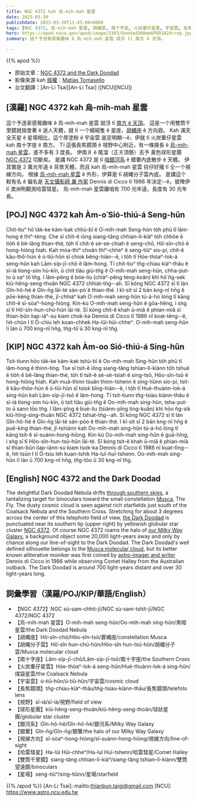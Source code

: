 ```yaml
---
title: NGC 4372 kah 烏-mih-mah 星雲
date: 2023-03-30
publishdate: 2023-03-30T11:45:00+0800
tags: [NGC 4372, 烏-mih-mah 星雲, 胡蠅座, 南十字座, 火炭橐仔星雲, 宇宙雲, 長焦鏡頭, 視野, 球形星團, 銀河系, 視線方向, 胡蠅分子雲, 哈雷彗星, 銀暈, 雙筒千里鏡, 星場]
hero: https://apod.nasa.gov/apod/image/2303/Doodad200mmAPOD1024crop.jpg
summary: 這个予逐家感覺趣味 ê 烏-mih-mah 星雲 就浮 tī 南方 ê 天頂。

---
```


{{% apod %}}

- 原始文章：[NGC 4372 and the Dark Doodad](https://apod.nasa.gov/apod/ap230330.html)
- 影像來源 kah [版權][copyright]：[Matias Tomasello](http://www.starhunter.com.ar/)
- 台文翻譯：[An-Li Tsai][An-Li Tsai] ([NCU][NCU])

## [漢羅] NGC 4372 kah 烏-mih-mah 星雲
這个予逐家感覺趣味 ê 烏-mih-mah 星雲 就浮 tī [南方 ê 天頂][through southern skies]。
這是一个用雙筒千里鏡就揣會著 ê 迷人天體，就 tī 一个細細隻 ê 星座，[胡蠅座][Musca] ê 方向遐。
Kah 滿天全天星 ê 星場相比，這个厚塗粉 ê 宇宙雲 是足明顯--ê，伊就 tī 火炭橐仔星雲 kah 南十字座 ê 南方。
Tī 這張長焦鏡頭 ê 視野中心附近，有一條搝長 ê [烏-mih-mah 星雲][the Dark Doodad]，差不多有 3 度長。
伊南爿 ê 尾溜（正爿頂懸）去予 黃色球形星團 [NGC 4372][NGC 4372] 切斷矣。
是講 NGC 4372 是 tī [咱銀河系][our Milky Way Galaxy] ê 銀暈內底散步 ê 天體。
伊其實是 2 萬光年遠 ê 背景天體，而且 kah 烏-mih-mah 星雲 拄仔好攏 tī 仝一个視線方向。
根據 [烏-mih-mah 星雲][Musca molecular cloud] ê 外形，伊算是 tī 胡蠅分子雲內底。
是講這个較有名 ê 偏名是 [天文攝影師 兼 作家][astro-imager and writer] Dennis di Cicco tī 1986 年決定--ê，彼陣伊 tī 澳洲咧觀測哈雷彗星。
烏-mih-mah 星雲離咱有 700 光年遠，長度有 30 光年長。



## [POJ] NGC 4372 kah Àm-o͘ Sió-thiú-á Seng-hûn
Chit-tiuⁿ hō͘ ta̍k-ke kám-kak chhù-bī ê O͘-mih-mah Seng-hûn to̍h phû tī lâm-hong ê thiⁿ-téng.
Che sī chi̍t-ê iōng siang-tâng chhian-lí-kiàⁿ to̍h chhōe ē tio̍h ê bê-lâng thian-thé, to̍h tī chi̍t-ê sè-sè-chiah ê seng-chō, Hô͘-sîn-chō ê hong-hiòng hiah.
Kah móa-thiⁿ choân thiⁿ-chheⁿ ê seng-tiûⁿ sio-pí, chit-ê kāu-thô͘-hún ê ú-tiū-hûn sī chiok bêng-hián--ê, i to̍h tī Hóe-thòaⁿ-lok-á seng-hûn kah Lâm-si̍p-jī-chō ê lâm-hong.
Tī chit-tiuⁿ tn̂g-chiau kiàⁿ-thâu ê sī-iá tiong-sim hù-kīn, ū chi̍t tiâu giú-tn̂g ê O͘-mih-mah seng-hûn, chha-put-to ū saⁿ tō͘ tn̂g.
I lâm-pêng ê bóe-liu (chiàⁿ-pêng téng-koân) khì hō͘ n̂g-sek kiû-hêng-seng-thoân NGC 4372 chhiat-tn̄g--ah.
Sī kóng NGC 4372 sī tī lán Gîn-hô-hē ê Gîn-n̄g lāi-té sàn-pò͘ ê thian-thé.
I kî-si̍t sī 2 bān kng-nî hn̄g ê pōe-kéng thian-thé, jî-chhiáⁿ kah O͘-mih-mah seng-hûn tú-á-hó lóng tī kāng chi̍t-ê sī-sòaⁿ-hong-hiòng.
Kin-kù O͘-mih-mah seng-hûn ê gōa-hêng, i sǹg sī tī Hô͘-sîn-hun-chú-hûn lāi-té.
Sī kóng chit-ê khah ū-miâ ê phian-miâ sī thian-bûn liap-iáⁿ-su kiam chok-ka Dennis di Cicco tī 1986 nî koat-tēng--ê, hit-chūn I tī Ò-chiu leh koan-chhek Ha-lûi-hūi-chheⁿ.
O͘-mih-mah seng-hûn lī lán ū 700 kng-nî hn̄g, tn̂g-tō͘ ū 30 kng-nî tn̂g.


## [KIP] NGC 4372 kah Àm-oo Sió-thiú-á Sing-hûn
Tsit-tiunn hōo ta̍k-ke kám-kak tshù-bī ê Oo-mih-mah Sing-hûn to̍h phû tī lâm-hong ê thinn-tíng.
Tse sī tsi̍t-ê iōng siang-tâng tshian-lí-kiànn to̍h tshuē ē tio̍h ê bê-lâng thian-thé, to̍h tī tsi̍t-ê sè-sè-tsiah ê sing-tsō, Hôo-sîn-tsō ê hong-hiòng hiah.
Kah muá-thinn tsuân thinn-tshenn ê sing-tiûnn sio-pí, tsit-ê kāu-thôo-hún ê ú-tiū-hûn sī tsiok bîng-hián--ê, i to̍h tī Hué-thuànn-lok-á sing-hûn kah Lâm-si̍p-jī-tsō ê lâm-hong.
Tī tsit-tiunn tn̂g-tsiau kiànn-thâu ê sī-iá tiong-sim hù-kīn, ū tsi̍t tiâu giú-tn̂g ê Oo-mih-mah sing-hûn, tsha-put-to ū sann tōo tn̂g.
I lâm-pîng ê bué-liu (tsiànn-pîng tíng-kuân) khì hōo n̂g-sik kiû-hîng-sing-thuân NGC 4372 tshiat-tn̄g--ah.
Sī kóng NGC 4372 sī tī lán Gîn-hô-hē ê Gîn-n̄g lāi-té sàn-pòo ê thian-thé.
I kî-si̍t sī 2 bān kng-nî hn̄g ê puē-kíng thian-thé, jî-tshiánn kah Oo-mih-mah sing-hûn tú-á-hó lóng tī kāng tsi̍t-ê sī-suànn-hong-hiòng.
Kin-kù Oo-mih-mah sing-hûn ê guā-hîng, i sǹg sī tī Hôo-sîn-hun-tsú-hûn lāi-té.
Sī kóng tsit-ê khah ū-miâ ê phian-miâ sī thian-bûn liap-iánn-su kiam tsok-ka Dennis di Cicco tī 1986 nî kuat-tīng--ê, hit-tsūn I tī Ò-tsiu leh kuan-tshik Ha-luî-huī-tshenn.
Oo-mih-mah sing-hûn lī lán ū 700 kng-nî hn̄g, tn̂g-tōo ū 30 kng-nî tn̂g.



## [English] NGC 4372 and the Dark Doodad
The delightful Dark Doodad Nebula drifts [through southern skies][through southern skies], a tantalizing target for binoculars toward the small constellation [Musca][Musca], The Fly.
The dusty cosmic cloud is seen against rich starfields just south of the Coalsack Nebula and the Southern Cross.
Stretching for about 3 degrees across the center of this telephoto field of view, [the Dark Doodad][the Dark Doodad] is punctuated near its southern tip (upper right) by yellowish globular star cluster [NGC 4372][NGC 4372].
Of course NGC 4372 roams the halo of [our Milky Way Galaxy][our Milky Way Galaxy], a background object some 20,000 light-years away and only by chance along our line-of-sight to the Dark Doodad.
The Dark Doodad's well defined silhouette belongs to the [Musca molecular cloud][Musca molecular cloud], but its better known alliterative moniker was first coined by [astro-imager and writer][astro-imager and writer] Dennis di Cicco in 1986 while observing Comet Halley from the Australian outback.
The Dark Doodad is around 700 light-years distant and over 30 light-years long.

## 詞彙學習（漢羅/POJ/KIP/華語/English）
- 【NGC 4372】NGC sù-sam-chhit-jī/NGC sù-sam-tshit-jī/NGC 4372/NGC 4372
- 【烏-mih-mah 星雲】O͘-mih-mah seng-hûn/Oo-mih-mah sing-hûn/黑暗星雲/the Dark Doodad Nebula
- 【胡蠅座】Hô͘-sîn-chō/Hôo-sîn-tsō/蒼蠅座/constellation Musca
- 【胡蠅分子雲】Hô͘-sîn hun-chú-hûn/Hôo-sîn hun-tsú-hûn/胡蠅分子雲/Musca molecular cloud
- 【南十字座】Lâm-si̍p-jī-chō/Lâm-si̍p-jī-tsō/南十字座/the Southern Cross
- 【火炭橐仔星雲】Hóe-thòaⁿ-lok-á seng-hûn/Hué-thuànn-lok-á sing-hûn/煤袋星雲/the Coalsack Nebula
- 【宇宙雲】ú-tiū-hûn/ú-tiū-hûn/宇宙雲/cosmic cloud
- 【長焦鏡頭】tn̂g-chiau-kiàⁿ-thâu/tn̂g-tsiau-kiànn-thâu/長焦鏡頭/telefoto lens
- 【視野】sī-iá/sī-iá/視野/field of view
- 【球形星團】kiû-hêng-seng-thoân/kiû-hêng-seng-thoân/球狀星團/globular star cluster
- 【銀河系】Gîn-hô-hē/Gîn-hô-hē/銀河系/Milky Way Galaxy
- 【銀暈】Gîn-n̄g/Gîn-n̄g/銀暈/the halo of our Milky Way Galaxy
- 【視線方向】sī-sòaⁿ-hong-hiòng/sī-suànn-hong-hiòng/視線方向/line-of-sight
- 【哈雷彗星】Ha-lûi Hūi-chheⁿ/Ha-luî Huī-tshenn/哈雷彗星/Comet Halley
- 【雙筒千里鏡】siang-tâng chhian-lí-kiàⁿ/siang-tâng tshian-lí-kiànn/雙筒望遠鏡/binoculars
- 【星場】seng-tiûⁿ/sing-tiûnn/星場/starfield

{{% /apod %}}
[An-Li Tsai]: mailto:thianbun.taigi@gmail.com
[NCU]: https://www.astro.ncu.edu.tw

[copyright]: https://apod.nasa.gov/apod/fap/lib/about_apod.html#srapply
[License]: https://creativecommons.org/licenses/by/2.0/

[through southern skies]:https://apod.nasa.gov/apod/ap210101.html
[Musca]:http://en.wikipedia.org/wiki/Musca
[the Dark Doodad]:https://en.wikipedia.org/wiki/Dark_Doodad_Nebula
[NGC 4372]:http://spider.seds.org/spider/MWGC/n4372.html
[our Milky Way Galaxy]:http://www.nasa.gov/jpl/charting-the-milky-way-from-the-inside-out
[Musca molecular cloud]:http://arxiv.org/abs/1507.03742
[astro-imager and writer]:https://www.minorplanetcenter.net/db_search/show_object?utf8=%E2%9C%93&object_id=dicicco

